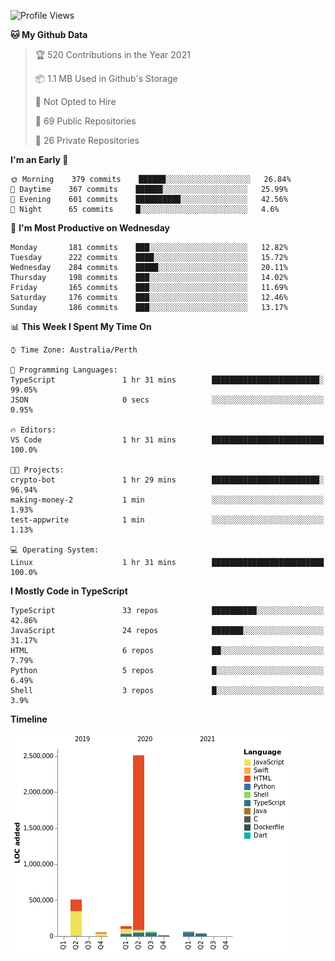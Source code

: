 <!--START_SECTION:waka-->
![Profile Views](http://img.shields.io/badge/Profile%20Views-0-blue)

**🐱 My Github Data** 

> 🏆 520 Contributions in the Year 2021
 > 
> 📦 1.1 MB Used in Github's Storage 
 > 
> 🚫 Not Opted to Hire
 > 
> 📜 69 Public Repositories 
 > 
> 🔑 26 Private Repositories  
 > 
**I'm an Early 🐤** 

```text
🌞 Morning    379 commits    ██████░░░░░░░░░░░░░░░░░░░   26.84% 
🌆 Daytime    367 commits    ██████░░░░░░░░░░░░░░░░░░░   25.99% 
🌃 Evening    601 commits    ██████████░░░░░░░░░░░░░░░   42.56% 
🌙 Night      65 commits     █░░░░░░░░░░░░░░░░░░░░░░░░   4.6%

```
📅 **I'm Most Productive on Wednesday** 

```text
Monday       181 commits    ███░░░░░░░░░░░░░░░░░░░░░░   12.82% 
Tuesday      222 commits    ████░░░░░░░░░░░░░░░░░░░░░   15.72% 
Wednesday    284 commits    █████░░░░░░░░░░░░░░░░░░░░   20.11% 
Thursday     198 commits    ███░░░░░░░░░░░░░░░░░░░░░░   14.02% 
Friday       165 commits    ███░░░░░░░░░░░░░░░░░░░░░░   11.69% 
Saturday     176 commits    ███░░░░░░░░░░░░░░░░░░░░░░   12.46% 
Sunday       186 commits    ███░░░░░░░░░░░░░░░░░░░░░░   13.17%

```


📊 **This Week I Spent My Time On** 

```text
⌚︎ Time Zone: Australia/Perth

💬 Programming Languages: 
TypeScript               1 hr 31 mins        ████████████████████████░   99.05% 
JSON                     0 secs              ░░░░░░░░░░░░░░░░░░░░░░░░░   0.95%

🔥 Editors: 
VS Code                  1 hr 31 mins        █████████████████████████   100.0%

🐱‍💻 Projects: 
crypto-bot               1 hr 29 mins        ████████████████████████░   96.94% 
making-money-2           1 min               ░░░░░░░░░░░░░░░░░░░░░░░░░   1.93% 
test-appwrite            1 min               ░░░░░░░░░░░░░░░░░░░░░░░░░   1.13%

💻 Operating System: 
Linux                    1 hr 31 mins        █████████████████████████   100.0%

```

**I Mostly Code in TypeScript** 

```text
TypeScript               33 repos            ██████████░░░░░░░░░░░░░░░   42.86% 
JavaScript               24 repos            ███████░░░░░░░░░░░░░░░░░░   31.17% 
HTML                     6 repos             ██░░░░░░░░░░░░░░░░░░░░░░░   7.79% 
Python                   5 repos             █░░░░░░░░░░░░░░░░░░░░░░░░   6.49% 
Shell                    3 repos             █░░░░░░░░░░░░░░░░░░░░░░░░   3.9%

```


**Timeline**

![Chart not found](https://raw.githubusercontent.com/NWylynko/NWylynko/main/charts/bar_graph.png) 


<!--END_SECTION:waka-->
